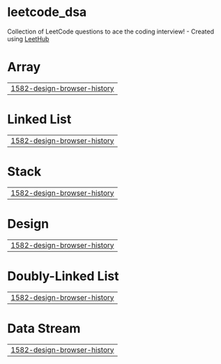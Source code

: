 # leetcode_dsa
Collection of LeetCode questions to ace the coding interview! - Created using [LeetHub](https://github.com/QasimWani/LeetHub)


# Array
|  |
| ------- |
| [1582-design-browser-history](https://github.com/mansiigit/leetcode_dsa/tree/master/1582-design-browser-history) |
# Linked List
|  |
| ------- |
| [1582-design-browser-history](https://github.com/mansiigit/leetcode_dsa/tree/master/1582-design-browser-history) |
# Stack
|  |
| ------- |
| [1582-design-browser-history](https://github.com/mansiigit/leetcode_dsa/tree/master/1582-design-browser-history) |
# Design
|  |
| ------- |
| [1582-design-browser-history](https://github.com/mansiigit/leetcode_dsa/tree/master/1582-design-browser-history) |
# Doubly-Linked List
|  |
| ------- |
| [1582-design-browser-history](https://github.com/mansiigit/leetcode_dsa/tree/master/1582-design-browser-history) |
# Data Stream
|  |
| ------- |
| [1582-design-browser-history](https://github.com/mansiigit/leetcode_dsa/tree/master/1582-design-browser-history) |